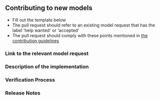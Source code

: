 ## Contributing to new models

 - Fill out the template below
 - The pull request should refer to an existing model request that has the label 'help wanted' or 'accepted'
 - The pull request should comply with these points mentioned in [the contribution guidelines](https://github.com/mali-git/POEM_develop/blob/master/.github/CONTRIBUTING.md#pull-request)


### Link to the relevant model request
<!--

Link to the issue describing the model request. The affected model request should have the label 'help wanted' or
'accepted'.

-->


### Description of the implementation

<!--

We must be able to understand the implementation of the new model from this description, so please provide the exact 
papers and/or other implementations that your provided code is based upon.

-->


### Verification Process

<!--

What process did you follow to verify that the model produces the correct results? Did you write unit-tests that prove 
the correct behaviour of arithmetic operations or did you replicate the results provided in papers and/or other 
implementations of this model?

-->


### Release Notes

<!--

Please describe the changes in a single line that explains this improvement in
terms that any user can understand.

Example:

- Implemented model X from paper Y

-->
